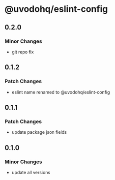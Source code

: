 # @uvodohq/eslint-config

## 0.2.0

### Minor Changes

- git repo fix

## 0.1.2

### Patch Changes

- eslint name renamed to @uvodohq/eslint-config

## 0.1.1

### Patch Changes

- update package json fields

## 0.1.0

### Minor Changes

- update all versions

